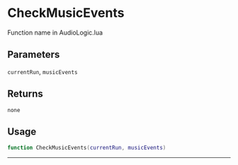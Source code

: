 # CheckMusicEvents
Function name in AudioLogic.lua
## Parameters
`currentRun`, `musicEvents`
## Returns
`none`
## Usage
```lua
function CheckMusicEvents(currentRun, musicEvents)
```
---
